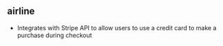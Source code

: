 ## airline

- Integrates with Stripe API to allow users to use a credit card to make a purchase during checkout

